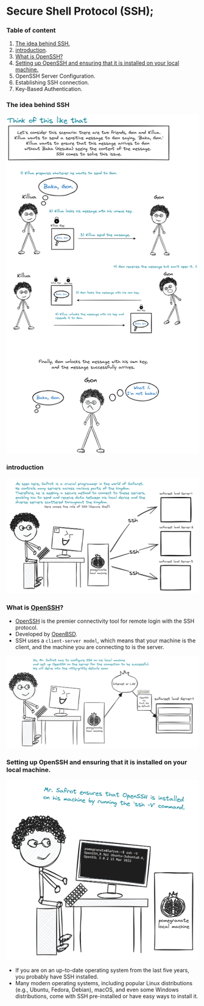 # Secure Shell Protocol (SSH);

### Table of content

1. [The idea behind SSH.](#desc0)
2. [introduction](#desc1).
3. [What is OpenSSH?](desc2)
4. [Setting up OpenSSH and ensuring that it is installed on your local machine.](desc2)
5. OpenSSH Server Configuration.
6. Establishing SSH connection.
7. Key-Based Authentication.

<a name="desc0"></a>
### The idea behind SSH

<img alt="Overview" src="assets/Overview.png" />

<a name="desc1"></a>
### introduction

<img alt="introduction" src="assets/introduction.png" />


<a name="desc2"></a>
### What is [OpenSSH](https://www.openssh.com/)?

- [OpenSSH](https://www.openssh.com/) is the premier connectivity tool for remote login with the SSH protocol.
- Developed by [OpenBSD](https://www.openbsd.org/).
- SSH uses a ```client-server model```, which means that your machine is the client, and the machine you are connecting to is the server.

<img alt="OpenSSHIntro.png" src="assets/OpenSSHIntro.png" />

<a name="desc3"></a>
### Setting up OpenSSH and ensuring that it is installed on your local machine.
<img alt="local_machine_SSHCONF.png" src="assets/local_machine_SSHCONF.png" />

- If you are on an up-to-date operating system from the last five years, you probably have SSH installed.
- Many modern operating systems, including popular Linux distributions (e.g., Ubuntu, Fedora, Debian), macOS, and even some Windows distributions, come with SSH pre-installed or have easy ways to install it.
  
